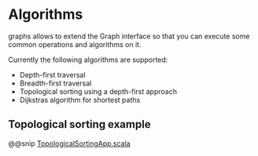 # Algorithms

graphs allows to extend the Graph interface so that you can execute some common operations and algorithms on it.

Currently the following algorithms are supported:

* Depth-first traversal
* Breadth-first traversal
* Topological sorting using a depth-first approach
* Dijkstras algorithm for shortest paths

## Topological sorting example

@@snip [TopologicalSortingApp.scala](../examples/src/main/scala/TopologicalSortingApp.scala)